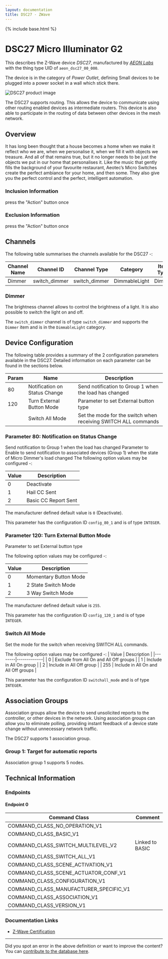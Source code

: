 ```yaml
---
layout: documentation
title: DSC27 - ZWave
---
```


{% include base.html %}

# DSC27 Micro Illuminator G2
This describes the Z-Wave device *DSC27*, manufactured by *[AEON Labs](http://aeotec.com/)* with the thing type UID of ```aeon_dsc27_00_000```.

The device is in the category of *Power Outlet*, defining Small devices to be plugged into a power socket in a wall which stick there.

![DSC27 product image](https://opensmarthouse.org/zwavedatabase/80/image/)


The DSC27 supports routing. This allows the device to communicate using other routing enabled devices as intermediate routers.  This device is also able to participate in the routing of data between other devices in the mesh network.

## Overview

It has long been thought that a house becomes a home when we make it reflect who we are, when we personalise it, when we fill it with objects we treasure. And all of that remains true, but it no longer needs to be just the objects we put in our home that personalises it. Like the music that gently fills the background of your favourite restaurant, Aeotec’s Micro Switches create the perfect ambiance for your home, and then some. They also give you the perfect control and the perfect, intelligent automation.

### Inclusion Information

press the "Action" button once

### Exclusion Information

press the "Action" button once

## Channels

The following table summarises the channels available for the DSC27 -:

| Channel Name | Channel ID | Channel Type | Category | Item Type |
|--------------|------------|--------------|----------|-----------|
| Dimmer | switch_dimmer | switch_dimmer | DimmableLight | Dimmer | 

### Dimmer
The brightness channel allows to control the brightness of a light.
            It is also possible to switch the light on and off.

The ```switch_dimmer``` channel is of type ```switch_dimmer``` and supports the ```Dimmer``` item and is in the ```DimmableLight``` category.



## Device Configuration

The following table provides a summary of the 2 configuration parameters available in the DSC27.
Detailed information on each parameter can be found in the sections below.

| Param | Name  | Description |
|-------|-------|-------------|
| 80 | Notification on Status Change | Send notification to Group 1 when the load has changed |
| 120 | Turn External Button Mode | Parameter to set External button type |
|  | Switch All Mode | Set the mode for the switch when receiving SWITCH ALL commands |

### Parameter 80: Notification on Status Change

Send notification to Group 1 when the load has changed
Parameter to Enable to send notification to associated devices (Group 1) when the state of Micro Dimmer's load changed
The following option values may be configured -:

| Value  | Description |
|--------|-------------|
| 0 | Deactivate |
| 1 | Hail CC Sent |
| 2 | Basic CC Report Sent |

The manufacturer defined default value is ```0``` (Deactivate).

This parameter has the configuration ID ```config_80_1``` and is of type ```INTEGER```.


### Parameter 120: Turn External Button Mode

Parameter to set External button type

The following option values may be configured -:

| Value  | Description |
|--------|-------------|
| 0 | Momentary Button Mode |
| 1 | 2 State Switch Mode |
| 2 | 3 Way Switch Mode |

The manufacturer defined default value is ```255```.

This parameter has the configuration ID ```config_120_1``` and is of type ```INTEGER```.

### Switch All Mode

Set the mode for the switch when receiving SWITCH ALL commands.

The following option values may be configured -:
| Value  | Description |
|--------|-------------|
| 0 | Exclude from All On and All Off groups |
| 1 | Include in All On group |
| 2 | Include in All Off group |
| 255 | Include in All On and All Off groups |

This parameter has the configuration ID ```switchall_mode``` and is of type ```INTEGER```.


## Association Groups

Association groups allow the device to send unsolicited reports to the controller, or other devices in the network. Using association groups can allow you to eliminate polling, providing instant feedback of a device state change without unnecessary network traffic.

The DSC27 supports 1 association group.

### Group 1: Target for automatic reports


Association group 1 supports 5 nodes.

## Technical Information

### Endpoints

#### Endpoint 0

| Command Class | Comment |
|---------------|---------|
| COMMAND_CLASS_NO_OPERATION_V1| |
| COMMAND_CLASS_BASIC_V1| |
| COMMAND_CLASS_SWITCH_MULTILEVEL_V2| Linked to BASIC|
| COMMAND_CLASS_SWITCH_ALL_V1| |
| COMMAND_CLASS_SCENE_ACTIVATION_V1| |
| COMMAND_CLASS_SCENE_ACTUATOR_CONF_V1| |
| COMMAND_CLASS_CONFIGURATION_V1| |
| COMMAND_CLASS_MANUFACTURER_SPECIFIC_V1| |
| COMMAND_CLASS_ASSOCIATION_V1| |
| COMMAND_CLASS_VERSION_V1| |

### Documentation Links

* [Z-Wave Certification](https://www.opensmarthouse.org/zwavedatabase/80/ZC08-12090004.pdf)

---

Did you spot an error in the above definition or want to improve the content?
You can [contribute to the database here](https://www.opensmarthouse.org/zwavedatabase/80).
